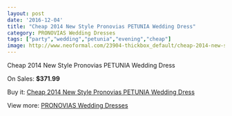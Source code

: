 ```yaml
---
layout: post
date: '2016-12-04'
title: "Cheap 2014 New Style Pronovias PETUNIA Wedding Dress"
category: PRONOVIAS Wedding Dresses
tags: ["party","wedding","petunia","evening","cheap"]
image: http://www.neoformal.com/23904-thickbox_default/cheap-2014-new-style-pronovias-petunia-wedding-dress.jpg
---
```

Cheap 2014 New Style Pronovias PETUNIA Wedding Dress

On Sales: **$371.99**
<a href="https://www.neoformal.com/en/pronovias-wedding-dresses-2014/8061-cheap-2014-new-style-pronovias-petunia-wedding-dress.html"><amp-img layout="responsive" width="600" height="600" src="//www.neoformal.com/23904-thickbox_default/cheap-2014-new-style-pronovias-petunia-wedding-dress.jpg" alt="Cheap 2014 New Style Pronovias PETUNIA Wedding Dress 0" /></a>
<a href="https://www.neoformal.com/en/pronovias-wedding-dresses-2014/8061-cheap-2014-new-style-pronovias-petunia-wedding-dress.html"><amp-img layout="responsive" width="600" height="600" src="//www.neoformal.com/23905-thickbox_default/cheap-2014-new-style-pronovias-petunia-wedding-dress.jpg" alt="Cheap 2014 New Style Pronovias PETUNIA Wedding Dress 1" /></a>

Buy it: [Cheap 2014 New Style Pronovias PETUNIA Wedding Dress](https://www.neoformal.com/en/pronovias-wedding-dresses-2014/8061-cheap-2014-new-style-pronovias-petunia-wedding-dress.html "Cheap 2014 New Style Pronovias PETUNIA Wedding Dress")

View more: [PRONOVIAS Wedding Dresses](https://www.neoformal.com/en/129-pronovias-wedding-dresses-2014 "PRONOVIAS Wedding Dresses")
